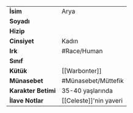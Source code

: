 |  |  |
  |---|---|
  | **İsim** | Arya|
  | **Soyadı** | |
  | **Hizip** | |
  | **Cinsiyet** | Kadın|
  | **Irk** | #Race/Human|
  | **Sınıf** | |
  | **Kütük** | [[Warbonter]]|
  | **Münasebet** | #Münasebet/Müttefik|
  | **Karakter Betimi** | 35-40 yaşlarında|
  | **İlave Notlar** | [[Celeste]]'nin yaveri|
  